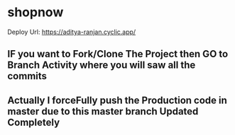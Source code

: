 # shopnow
Deploy Url: https://aditya-ranjan.cyclic.app/
## IF you want to Fork/Clone The Project then GO to Branch Activity where you will saw all the commits 
## Actually I forceFully push the Production code in master due to this master branch Updated Completely
